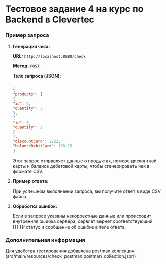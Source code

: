 # Тестовое задание 4 на курс по Backend в Clevertec

### Пример запроса

1. **Генерация чека:**

   **URL:** `http://localhost:8080/check`

   **Метод:** `POST`

   **Тело запроса (JSON):**
   ```json

   {
   "products": [
   {
   "id": 4,
   "quantity": 3
   },
   {
   "id": 5,
   "quantity": 2
   }
   ],
   "discountCard": 2222,
   "balanceDebitCard": 100.15
   }
   ```

   Этот запрос отправляет данные о продуктах, номере дисконтной карты и балансе дебетовой карты, чтобы сгенерировать чек в формате CSV.

2. **Пример ответа:**

   При успешном выполнении запроса, вы получите ответ в виде CSV файла.

3. **Обработка ошибок:**

   Если в запросе указаны некорректные данные или происходит внутренняя ошибка сервера, сервлет вернет соответствующий HTTP статус и сообщение об ошибке в теле ответа.

### Дополнительная информация
Для удобства тестирования добавлена postman коллекция (src/main/resources/check_postman.postman_collection.json)
